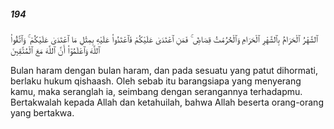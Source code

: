 ##### 194

<span class="ayah">ٱلشَّهْرُ ٱلْحَرَامُ بِٱلشَّهْرِ ٱلْحَرَامِ وَٱلْحُرُمَٰتُ قِصَاصٌۭ ۚ فَمَنِ ٱعْتَدَىٰ عَلَيْكُمْ فَٱعْتَدُوا۟ عَلَيْهِ بِمِثْلِ مَا ٱعْتَدَىٰ عَلَيْكُمْ ۚ وَٱتَّقُوا۟ ٱللَّهَ وَٱعْلَمُوٓا۟ أَنَّ ٱللَّهَ مَعَ ٱلْمُتَّقِينَ</span>

<span class="ayah_translation">Bulan haram dengan bulan haram, dan pada sesuatu yang patut dihormati, berlaku hukum qishaash. Oleh sebab itu barangsiapa yang menyerang kamu, maka seranglah ia, seimbang dengan serangannya terhadapmu. Bertakwalah kepada Allah dan ketahuilah, bahwa Allah beserta orang-orang yang bertakwa.</span>
